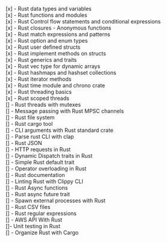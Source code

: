 [x] - Rust data types and variables<br/>
[x] - Rust functions and modules<br/>
[x] - Rust Control flow statements and conditional expressions<br/>
[x] - Rust closures - Anonymous functions<br/>
[x] - Rust match expressions and patterns<br/>
[x] - Rust option and enum types<br/>
[x] - Rust user defined structs<br/>
[x] - Rust implement methods on structs<br/>
[x] - Rust generics and traits<br/>
[x] - Rust vec type for dynamic arrays<br/>
[x] - Rust hashmaps and hashset collections<br/>
[x] - Rust iterator methods<br/>
[x] - Rust time module and chrono crate<br/>
[x] - Rust threading basics<br/>
[x] - Rust scoped threads<br/>
[] - Rust threads with mutexes<br/>
[] - Message passing with Rust MPSC channels<br/>
[] - Rust file system<br/>
[] - Rust cargo tool<br/>
[] - CLI arguments with Rust standard crate<br/>
[] - Parse rust CLI with clap<br/>
[] - Rust JSON<br/>
[] - HTTP requests in Rust<br/>
[] - Dynamic Dispatch traits in Rust<br/>
[] - Simple Rust default trait<br/>
[] - Operator overloading in Rust<br/>
[] - Rust documentation<br/>
[] - Linting Rust with Clippy CLI<br/>
[] - Rust Async functions<br/>
[] - Rust async future trait<br/>
[] - Spawn external processes with Rust<br/>
[] - Rust CSV files<br/>
[] - Rust regular expressions<br/>
[] - AWS API With Rust<br/>
[]- Unit testing in Rust<br/>
[] - Organize Rust with Cargo<br/>
